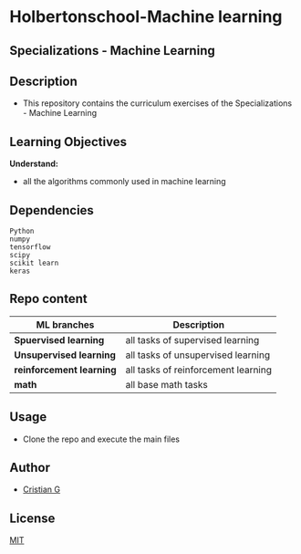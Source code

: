 # Holbertonschool-Machine learning

## Specializations - Machine Learning

## Description

* This repository contains the curriculum exercises of the Specializations - Machine Learning

## Learning Objectives

**Understand:**
* all the algorithms commonly used in machine learning


## Dependencies
```
Python
numpy
tensorflow
scipy
scikit learn
keras
```

## Repo content

| ML branches | Description |
| --- | --- |
|**Spuervised learning**| all tasks of supervised learning
|**Unsupervised learning**| all tasks of unsupervised learning
|**reinforcement learning**| all tasks of reinforcement learning
|**math**| all base math tasks

## Usage
* Clone the repo and execute the main files

## Author
- [Cristian G](https://github.com/cristian-fg)

## License
[MIT](https://choosealicense.com/licenses/mit/)
